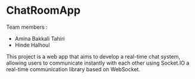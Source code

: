 # ChatRoomApp

Team members :
* Amina Bakkali Tahiri
* Hinde Halhoul

This project is a web app that aims to develop a real-time chat system, 
allowing users to communicate instantly with each other using Socket.IO a real-time communication library based on WebSocket.
